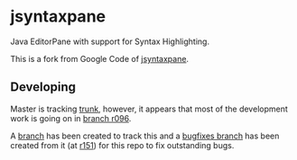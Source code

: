 jsyntaxpane
===========

Java EditorPane with support for Syntax Highlighting.

This is a fork from Google Code of [jsyntaxpane](http://code.google.com/p/jsyntaxpane/). 

Developing
----------

Master is tracking [trunk](http://code.google.com/p/jsyntaxpane/source/browse/#svn%2Ftrunk), however, it appears that most of the development work is going on in [branch r096](http://code.google.com/p/jsyntaxpane/source/browse/#svn%2Fbranches%2Fr096%2Fjsyntaxpane).

A [branch](https://github.com/opticyclic/jsyntaxpane/tree/r096) has been created to track this and a [bugfixes branch](https://github.com/opticyclic/jsyntaxpane/tree/bugfixes) has been created from it (at [r151](http://code.google.com/p/jsyntaxpane/source/detail?r=151)) for this repo to fix outstanding bugs.
